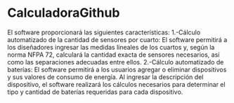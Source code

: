 # CalculadoraGithub

El software proporcionará las siguientes características:
1.-Cálculo automatizado de la cantidad de sensores por cuarto: El software permitirá a los diseñadores ingresar las medidas lineales de los cuartos y, según la norma NFPA 72, calculará la cantidad exacta de sensores necesarios, así como las separaciones adecuadas entre ellos.
2.-Cálculo automatizado de baterías: El software permitirá a los usuarios agregar o eliminar dispositivos y sus valores de consumo de energía. Al ingresar la descripción del dispositivo, el software realizará los cálculos necesarios para determinar el tipo y cantidad de baterías requeridas para cada dispositivo.
